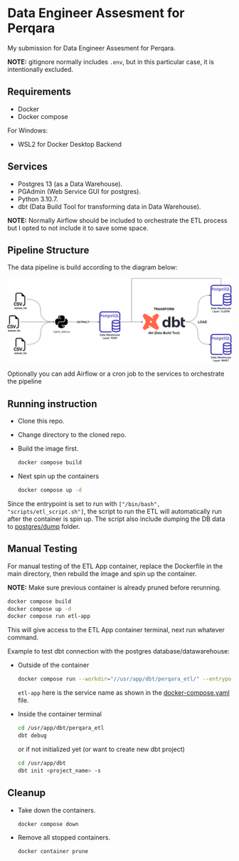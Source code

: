 # Data Engineer Assesment for Perqara

My submission for Data Engineer Assesment for Perqara.

**NOTE:** gitignore normally includes `.env`, but in this particular case, it is intentionally excluded.

## Requirements

- Docker
- Docker compose

For Windows:

- WSL2 for Docker Desktop Backend

## Services

- Postgres 13 (as a Data Warehouse).
- PGAdmin (Web Service GUI for postgres).
- Python 3.10.7.
- dbt (Data Build Tool for transforming data in Data Warehouse).

**NOTE:** Normally Airflow should be included to orchestrate the ETL process but I opted to not include it to save some space.

## Pipeline Structure

The data pipeline is build according to the diagram below:

![perqara_etl](perqara_etl.png)

Optionally you can add Airflow or a cron job to the services to orchestrate the pipeline

## Running instruction

- Clone this repo.

- Change directory to the cloned repo.

- Build the image first.

  ```bash
  docker compose build
  ```

- Next spin up the containers

  ```bash
  docker compose up -d
  ```

Since the entrypoint is set to run with `["/bin/bash", "scripts/etl_script.sh"]`, the script to run the ETL will automatically run after the container is spin up. The script also include dumping the DB data to [postgres/dump](./postgres/dump/) folder.

## Manual Testing

For manual testing of the ETL App container, replace the Dockerfile in the main directory, then rebuild the image and spin up the container.

**NOTE:** Make sure previous container is already pruned before rerunning.

```bash
docker compose build
docker compose up -d
docker compose run etl-app
```

This will give access to the ETL App container terminal, next run whatever command.

Example to test dbt connection with the postgres database/datawarehouse:

- Outside of the container

  ```bash
  docker compose run --workdir="//usr/app/dbt/perqara_etl/" --entrypoint=dbt etl-app debug
  ```

  `etl-app` here is the service name as shown in the [docker-compose.yaml](docker-compose.yaml) file.

- Inside the container terminal

  ```bash
  cd /usr/app/dbt/perqara_etl
  dbt debug
  ```

  or if not initialized yet (or want to create new dbt project)

  ```bash
  cd /usr/app/dbt
  dbt init <project_name> -s
  ```

## Cleanup

- Take down the containers.

  ```bash
  docker compose down
  ```

- Remove all stopped containers.

  ```bash
  docker container prune
  ```